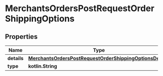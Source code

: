 
# MerchantsOrdersPostRequestOrderShippingOptions

## Properties
Name | Type | Description | Notes
------------ | ------------- | ------------- | -------------
**details** | [**MerchantsOrdersPostRequestOrderShippingOptionsDetails**](MerchantsOrdersPostRequestOrderShippingOptionsDetails.md) |  | 
**type** | **kotlin.String** |  | 




